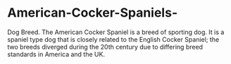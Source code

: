 # American-Cocker-Spaniels-
Dog Breed.
The American Cocker Spaniel is a breed of sporting dog.
It is a spaniel type dog that is closely related to the English Cocker Spaniel; the two breeds diverged during the 20th century due to differing breed standards in America and the UK.
